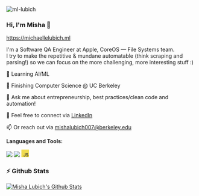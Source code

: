 <img src="https://komarev.com/ghpvc/?username=ml-lubich&label=Views&color=blue&style=plastic" alt="ml-lubich"/></img>
### Hi, I'm Misha 👋
<a>https://michaellelubich.ml</a>

I'm a Software QA Engineer at Apple, CoreOS — File Systems team.<br>
I try to make the repetitive & mundane automatable (think scraping and parsing!) so we can focus on the more challenging, more interesting stuff :) 

🔭 Learning AI/ML

🌱 Finishing Computer Science @ UC Berkeley

💬 Ask me about entrepreneurship, best practices/clean code and automation!

🔗 Feel free to connect via [LinkedIn](https://www.linkedin.com/in/misha-lubich/)

📫 Or reach out via mishalubich007@berkeley.edu

**Languages and Tools:**  

<code><img height="20" src="https://www.python.org/static/opengraph-icon-200x200.png"></code>
<img height="20" src="https://encrypted-tbn0.gstatic.com/images?q=tbn%3AANd9GcSnt0s4-cSHFsZEacCtBUlw-mhL3CW2mI-KJw&usqp=CAU"></code>
<img height="20" src="https://raw.githubusercontent.com/github/explore/80688e429a7d4ef2fca1e82350fe8e3517d3494d/topics/javascript/javascript.png"></code>

 ### ⚡ Github Stats
<a href="https://github.com/ml-lubich">
   <img src="https://github-readme-stats.vercel.app/api?username=ml-lubich&hide=issues&show_icons=true&theme=gotham&locale=en&layout=compact" alt="Misha Lubich's Github Stats" width=450px/>
</a>
<!--  
 ### ⚡ Github Stats
<table>
  <tr>
    <td><img src="https://github-profile-summary-cards.vercel.app/api/cards/profile-details?username=ml-lubich&theme=solarized_dark"  display=block width=100% height=auto alt="1"></td>
   </tr>
   <tr>
      <td><img src="https://activity-graph.herokuapp.com/graph?username=ml-lubich&bg_color=073642&color=859900&line=006400&point=35aea1&area=true" display=block width=100% height=auto alt="2"></td>
  </td>
  </tr>
</table>
 -->

